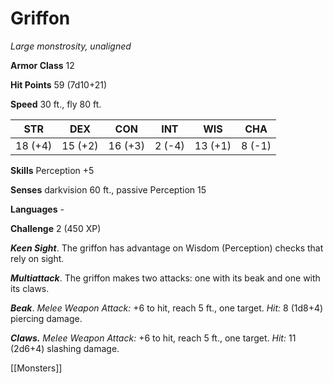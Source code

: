 # Griffon

*Large monstrosity, unaligned*

**Armor Class** 12

**Hit Points** 59 (7d10+21)

**Speed** 30 ft., fly 80 ft.

| STR     | DEX     | CON     | INT    | WIS     | CHA    |
|---------|---------|---------|--------|---------|--------|
| 18 (+4) | 15 (+2) | 16 (+3) | 2 (-4) | 13 (+1) | 8 (-1) |

**Skills** Perception +5

**Senses** darkvision 60 ft., passive Perception 15

**Languages** -

**Challenge** 2 (450 XP)

***Keen Sight***. The griffon has advantage on Wisdom (Perception) checks that rely on sight.


***Multiattack***. The griffon makes two attacks: one with its beak and one with its claws.

***Beak***. *Melee Weapon Attack:* +6 to hit, reach 5 ft., one target. *Hit:* 8 (1d8+4) piercing damage.

***Claws.*** *Melee Weapon Attack:* +6 to hit, reach 5 ft., one target. *Hit:* 11 (2d6+4) slashing damage.


[[Monsters]]